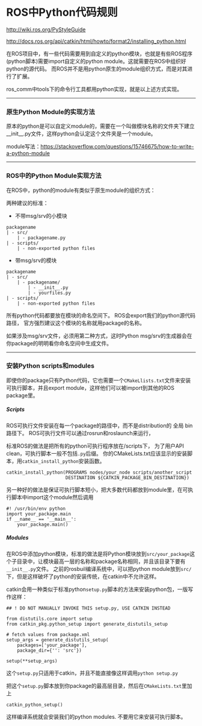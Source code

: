 # ROS中Python代码规则

http://wiki.ros.org/PyStyleGuide

http://docs.ros.org/api/catkin/html/howto/format2/installing_python.html

在ROS项目中，有一些代码需要用到自定义的python模块，也就是有些ROS程序(python脚本)需要import自定义的python module。这就需要在ROS中组织好python的源代码。 而ROS并不是用python原生的module组织方式，而是对其进行了扩展。

ros_comm中tools下的命令行工具都用python实现，就是以上述方式实现。


--------
### 原生Python Module的实现方法

原本的python是可以自定义module的，需要在一个叫做模块名称的文件夹下建立__init__.py文件，这样python会认定这个文件夹是一个module。

module写法：https://stackoverflow.com/questions/15746675/how-to-write-a-python-module

------
### ROS中的Python Module实现方法

在ROS中，python的module有类似于原生module的组织方式：

两种建议的标准：
+ 不带msg/srv的小模块

```
packagename
| - src/
    | - packagename.py
| - scripts/
    | - non-exported python files
```

+ 带msg/srv的模块

```
packagename
| - src/
    | - packagename/
        | - __init__.py
        | - yourfiles.py
| - scripts/
    | - non-exported python files
```

所有python代码都要放在模块的命名空间下。 ROS会export我们的python源代码路径， 官方强烈建议这个模块的名称就用package的名称。

如果涉及msg/srv文件，必须用第二种方式，这时Python msg/srv的生成器会在你package的明明看你命名空间中生成文件。

---------
### 安装Python scripts和modules

即使你的package只有Python代码，它也需要一个`CMakeLlists.txt`文件来安装可执行脚本，并且export module，这样他们可以被import到其他的ROS package里。

##### Scripts

ROS可执行文件安装在每一个package的路径中，而不是distribution的 全局 bin路径下。 ROS可执行文件可以通过rosrun和roslaunch来运行，

标准ROS的做法是把所有的python可执行程序放在/scripts下， 为了用户API clean，可执行脚本一般不包括`.py`后缀。 你的CMakeLists.txt应该显示的安装脚本，用`catkin_install_python`安装函数。
```
catkin_install_python(PROGRAMS nodes/your_node scripts/another_script
                      DESTINATION ${CATKIN_PACKAGE_BIN_DESTINATION})
```

另一种好的做法是保证可执行脚本短小，把大多数代码都放到module里，在可执行脚本中import这个module然后调用
```
#! /usr/bin/env python
import your_package.main
if __name__ == '__main__':
    your_package.main()
```

##### Modules

在ROS中添加python模块，标准的做法是将Python模块放到`src/your_package`这个子目录中，让模块最高一层的名称和package名称相同，并且该目录下要有`__init__.py`文件。
之前的rosbuil编译系统中，可以把python module放到`src/`下，但是这样破坏了python的安装传统，在catkin中不允许这样。

catkin会用一种类似于标准python`setup.py`脚本的方法来安装python包，一版写作这样：
```
## ! DO NOT MANUALLY INVOKE THIS setup.py, USE CATKIN INSTEAD

from distutils.core import setup
from catkin_pkg.python_setup import generate_distutils_setup

# fetch values from package.xml
setup_args = generate_distutils_setup(
    packages=['your_package'],
    package_dir={'': 'src'})

setup(**setup_args)
```

这个`setup.py`只适用于catkin，并且不能直接像这样调用`python setup.py`

把这个`setup.py`脚本放到你package的最高层目录，然后在`CMakeLists.txt`里加上
```
catkin_python_setup()
```
这样编译系统就会安装我们的python modules. 不要用它来安装可执行脚本。
